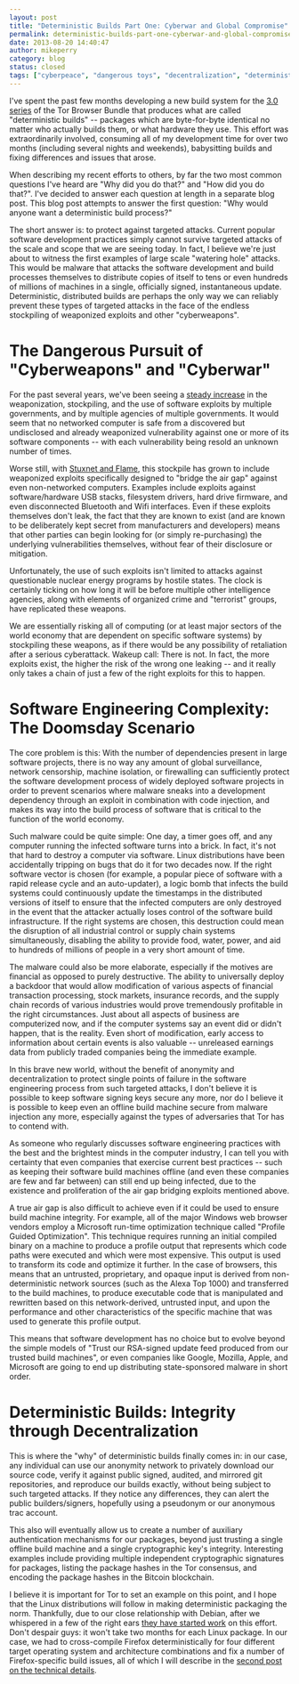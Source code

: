 ```yaml
---
layout: post
title: "Deterministic Builds Part One: Cyberwar and Global Compromise"
permalink: deterministic-builds-part-one-cyberwar-and-global-compromise
date: 2013-08-20 14:40:47
author: mikeperry
category: blog
status: closed
tags: ["cyberpeace", "dangerous toys", "decentralization", "deterministic builds", "gitian", "lack of foresight", "National Insecurity Agency", "security"]
---
```


I've spent the past few months developing a new build system for the [3.0 series](https://blog.torproject.org/category/tags/tbb-30) of the Tor Browser Bundle that produces what are called "deterministic builds" -- packages which are byte-for-byte identical no matter who actually builds them, or what hardware they use. This effort was extraordinarily involved, consuming all of my development time for over two months (including several nights and weekends), babysitting builds and fixing differences and issues that arose.

When describing my recent efforts to others, by far the two most common questions I've heard are "Why did you do that?" and "How did you do that?". I've decided to answer each question at length in a separate blog post. This blog post attempts to answer the first question: "Why would anyone want a deterministic build process?"

The short answer is: to protect against targeted attacks. Current popular software development practices simply cannot survive targeted attacks of the scale and scope that we are seeing today. In fact, I believe we're just about to witness the first examples of large scale "watering hole" attacks. This would be malware that attacks the software development and build processes themselves to distribute copies of itself to tens or even hundreds of millions of machines in a single, officially signed, instantaneous update. Deterministic, distributed builds are perhaps the only way we can reliably prevent these types of targeted attacks in the face of the endless stockpiling of weaponized exploits and other "cyberweapons".

The Dangerous Pursuit of "Cyberweapons" and "Cyberwar"
======================================================

For the past several years, we've been seeing a [steady increase](http://www.reuters.com/article/2013/05/10/us-usa-cyberweapons-specialreport-idUSBRE9490EL20130510) in the weaponization, stockpiling, and the use of software exploits by multiple governments, and by multiple agencies of multiple governments. It would seem that no networked computer is safe from a discovered but undisclosed and already weaponized vulnerability against one or more of its software components -- with each vulnerability being resold an unknown number of times.

Worse still, with [Stuxnet and Flame](http://spectrum.ieee.org/telecom/security/the-real-story-of-stuxnet), this stockpile has grown to include weaponized exploits specifically designed to "bridge the air gap" against even non-networked computers. Examples include exploits against software/hardware USB stacks, filesystem drivers, hard drive firmware, and even disconnected Bluetooth and Wifi interfaces. Even if these exploits themselves don't leak, the fact that they are known to exist (and are known to be deliberately kept secret from manufacturers and developers) means that other parties can begin looking for (or simply re-purchasing) the underlying vulnerabilities themselves, without fear of their disclosure or mitigation.

Unfortunately, the use of such exploits isn't limited to attacks against questionable nuclear energy programs by hostile states. The clock is certainly ticking on how long it will be before multiple other intelligence agencies, along with elements of organized crime and "terrorist" groups, have replicated these weapons.

We are essentially risking all of computing (or at least major sectors of the world economy that are dependent on specific software systems) by stockpiling these weapons, as if there would be any possibility of retaliation after a serious cyberattack. Wakeup call: There is not. In fact, the more exploits exist, the higher the risk of the wrong one leaking -- and it really only takes a chain of just a few of the right exploits for this to happen.

Software Engineering Complexity: The Doomsday Scenario
======================================================

The core problem is this: With the number of dependencies present in large software projects, there is no way any amount of global surveillance, network censorship, machine isolation, or firewalling can sufficiently protect the software development process of widely deployed software projects in order to prevent scenarios where malware sneaks into a development dependency through an exploit in combination with code injection, and makes its way into the build process of software that is critical to the function of the world economy.

Such malware could be quite simple: One day, a timer goes off, and any computer running the infected software turns into a brick. In fact, it's not that hard to destroy a computer via software. Linux distributions have been accidentally tripping on bugs that do it for two decades now. If the right software vector is chosen (for example, a popular piece of software with a rapid release cycle and an auto-updater), a logic bomb that infects the build systems could continuously update the timestamps in the distributed versions of itself to ensure that the infected computers are only destroyed in the event that the attacker actually loses control of the software build infrastructure. If the right systems are chosen, this destruction could mean the disruption of all industrial control or supply chain systems simultaneously, disabling the ability to provide food, water, power, and aid to hundreds of millions of people in a very short amount of time.

The malware could also be more elaborate, especially if the motives are financial as opposed to purely destructive. The ability to universally deploy a backdoor that would allow modification of various aspects of financial transaction processing, stock markets, insurance records, and the supply chain records of various industries would prove tremendously profitable in the right circumstances. Just about all aspects of business are computerized now, and if the computer systems say an event did or didn't happen, that is the reality. Even short of modification, early access to information about certain events is also valuable -- unreleased earnings data from publicly traded companies being the immediate example.

In this brave new world, without the benefit of anonymity and decentralization to protect single points of failure in the software engineering process from such targeted attacks, I don't believe it is possible to keep software signing keys secure any more, nor do I believe it is possible to keep even an offline build machine secure from malware injection any more, especially against the types of adversaries that Tor has to contend with.

As someone who regularly discusses software engineering practices with the best and the brightest minds in the computer industry, I can tell you with certainty that even companies that exercise current best practices -- such as keeping their software build machines offline (and even these companies are few and far between) can still end up being infected, due to the existence and proliferation of the air gap bridging exploits mentioned above.

A true air gap is also difficult to achieve even if it could be used to ensure build machine integrity. For example, all of the major Windows web browser vendors employ a Microsoft run-time optimization technique called "Profile Guided Optimization". This technique requires running an initial compiled binary on a machine to produce a profile output that represents which code paths were executed and which were most expensive. This output is used to transform its code and optimize it further. In the case of browsers, this means that an untrusted, proprietary, and opaque input is derived from non-deterministic network sources (such as the Alexa Top 1000) and transferred to the build machines, to produce executable code that is manipulated and rewritten based on this network-derived, untrusted input, and upon the performance and other characteristics of the specific machine that was used to generate this profile output.

This means that software development has no choice but to evolve beyond the simple models of "Trust our RSA-signed update feed produced from our trusted build machines", or even companies like Google, Mozilla, Apple, and Microsoft are going to end up distributing state-sponsored malware in short order.

Deterministic Builds: Integrity through Decentralization
========================================================

This is where the "why" of deterministic builds finally comes in: in our case, any individual can use our anonymity network to privately download our source code, verify it against public signed, audited, and mirrored git repositories, and reproduce our builds exactly, without being subject to such targeted attacks. If they notice any differences, they can alert the public builders/signers, hopefully using a pseudonym or our anonymous trac account.

This also will eventually allow us to create a number of auxiliary authentication mechanisms for our packages, beyond just trusting a single offline build machine and a single cryptographic key's integrity. Interesting examples include providing multiple independent cryptographic signatures for packages, listing the package hashes in the Tor consensus, and encoding the package hashes in the Bitcoin blockchain.

I believe it is important for Tor to set an example on this point, and I hope that the Linux distributions will follow in making deterministic packaging the norm. Thankfully, due to our close relationship with Debian, after we whispered in a few of the right ears [they have started work](https://wiki.debian.org/ReproducibleBuilds) on this effort. Don't despair guys: it won't take two months for each Linux package. In our case, we had to cross-compile Firefox deterministically for four different target operating system and architecture combinations and fix a number of Firefox-specific build issues, all of which I will describe in the [second post on the technical details](https://blog.torproject.org/blog/deterministic-builds-part-two-technical-details).
